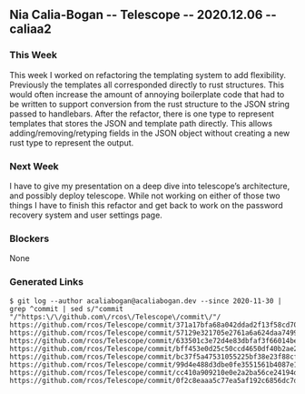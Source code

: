 ## Nia Calia-Bogan -- Telescope -- 2020.12.06 -- caliaa2

### This Week

This week I worked on refactoring the templating system to add flexibility. Previously the templates all corresponded directly to rust structures. This would often increase the amount of annoying boilerplate code that had to be written to support conversion from the rust structure to the JSON string passed to handlebars. After the refactor, there is one type to represent templates that stores the JSON and template path directly. This allows adding/removing/retyping fields in the JSON object without creating a new rust type to represent the output.

### Next Week

I have to give my presentation on a deep dive into telescope’s architecture, and possibly deploy telescope. While not working on either of those two things I have to finish this refactor and get back to work on the password recovery system and user settings page.

### Blockers

None 

### Generated Links

```shell
$ git log --author acaliabogan@acaliabogan.dev --since 2020-11-30 | grep ^commit | sed s/"commit "/"https:\/\/github.com\/rcos\/Telescope\/commit\/"/
https://github.com/rcos/Telescope/commit/371a17bfa68a042ddad2f13f58cd70608a21dedb
https://github.com/rcos/Telescope/commit/57129e321705e2761a6a624daa7499f166f1740d
https://github.com/rcos/Telescope/commit/633501c3e72d4e83dbfaf3f66014bee1bec6ca61
https://github.com/rcos/Telescope/commit/bff453e0d25c50ccd4650df40b2ae2580510cf82
https://github.com/rcos/Telescope/commit/bc37f5a47531055225bf38e23f88cfda2b41b801
https://github.com/rcos/Telescope/commit/99d4e488d3dbe0fe3551561b4087e1e2aff10343
https://github.com/rcos/Telescope/commit/cc410a909210e0e2a2ba56ce24194d655166bc50
https://github.com/rcos/Telescope/commit/0f2c8eaaa5c77ea5af192c6856dc7d3f9ee626f8
```